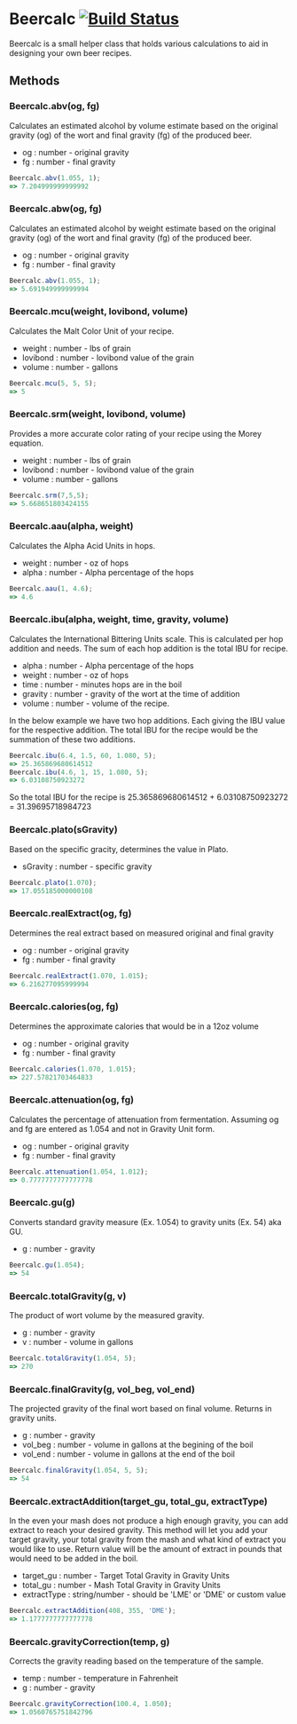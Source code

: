 # Beercalc [![Build Status](https://travis-ci.org/brewerwall/beercalc_js.svg?branch=master)](https://travis-ci.org/brewerwall/beercalc_js)

Beercalc is a small helper class that holds various calculations to aid in designing your own beer recipes.  


## Methods

### Beercalc.abv(og, fg)
Calculates an estimated alcohol by volume estimate based on the original gravity (og) of the wort and final gravity (fg) of the produced beer.

* og   : number - original gravity
* fg   : number - final gravity

```js
Beercalc.abv(1.055, 1);
=> 7.204999999999992
```

### Beercalc.abw(og, fg)
Calculates an estimated alcohol by weight estimate based on the original gravity (og) of the wort and final gravity (fg) of the produced beer.

* og   : number - original gravity
* fg   : number - final gravity

```js
Beercalc.abv(1.055, 1);
=> 5.691949999999994
```

### Beercalc.mcu(weight, lovibond, volume)
Calculates the Malt Color Unit of your recipe.

* weight   : number - lbs of grain
* lovibond : number - lovibond value of the grain
* volume   : number - gallons

```js
Beercalc.mcu(5, 5, 5);
=> 5
```


### Beercalc.srm(weight, lovibond, volume)
Provides a more accurate color rating of your recipe using the Morey equation.

* weight   : number - lbs of grain
* lovibond : number - lovibond value of the grain
* volume   : number - gallons

```js
Beercalc.srm(7,5,5);
=> 5.668651803424155
```


### Beercalc.aau(alpha, weight)
Calculates the Alpha Acid Units in hops.

* weight   : number - oz of hops
* alpha    : number - Alpha percentage of the hops

```js
Beercalc.aau(1, 4.6);
=> 4.6
```


### Beercalc.ibu(alpha, weight, time, gravity, volume)
Calculates the International Bittering Units scale.  This is calculated per hop addition and needs.  The sum of each hop addition is the total IBU for recipe.

* alpha    : number - Alpha percentage of the hops
* weight   : number - oz of hops
* time     : number - minutes hops are in the boil
* gravity  : number - gravity of the wort at the time of addition
* volume   : number - volume of the recipe.

In the below example we have two hop additions.  Each giving the IBU value for the respective addition.  The total IBU for the recipe would be the summation of these two additions.

```js
Beercalc.ibu(6.4, 1.5, 60, 1.080, 5);
=> 25.365869680614512
Beercalc.ibu(4.6, 1, 15, 1.080, 5);
=> 6.03108750923272
```

So the total IBU for the recipe is 25.365869680614512 + 6.03108750923272 = 31.39695718984723


### Beercalc.plato(sGravity)
Based on the specific gracity, determines the value in Plato.

* sGravity   : number - specific gravity

```js
Beercalc.plato(1.070);
=> 17.055185000000108
```

### Beercalc.realExtract(og, fg)
Determines the real extract based on measured original and final gravity

* og   : number - original gravity
* fg	 : number - final gravity

```js
Beercalc.realExtract(1.070, 1.015);
=> 6.216277095999994
```

### Beercalc.calories(og, fg)
Determines the approximate calories that would be in a 12oz volume

* og   : number - original gravity
* fg	 : number - final gravity

```js
Beercalc.calories(1.070, 1.015);
=> 227.57821703464833
```

### Beercalc.attenuation(og, fg)
Calculates the percentage of attenuation from fermentation.  Assuming og and fg are entered as 1.054 and not in Gravity Unit form.

* og   : number - original gravity
* fg	 : number - final gravity

```js
Beercalc.attenuation(1.054, 1.012);
=> 0.7777777777777778
```

### Beercalc.gu(g)
Converts standard gravity measure (Ex. 1.054) to gravity units (Ex. 54) aka GU.

* g   : number - gravity

```js
Beercalc.gu(1.054);
=> 54
```

### Beercalc.totalGravity(g, v)
The product of wort volume by the measured gravity.

* g   : number - gravity
* v   : number - volume in gallons

```js
Beercalc.totalGravity(1.054, 5);
=> 270
```

### Beercalc.finalGravity(g, vol_beg, vol_end)
The projected gravity of the final wort based on final volume. Returns in gravity units.

* g   			: number - gravity
* vol_beg   : number - volume in gallons at the begining of the boil
* vol_end		: number - volume in gallons at the end of the boil

```js
Beercalc.finalGravity(1.054, 5, 5);
=> 54
```

### Beercalc.extractAddition(target_gu, total_gu, extractType)
In the even your mash does not produce a high enough gravity, you can add extract to reach your desired gravity.  This method will let you add your target gravity, your total gravity from the mash and what kind of extract you would like to use.  Return value will be the amount of extract in pounds that would need to be added in the boil.

* target_gu   	: number - Target Total Gravity in Gravity Units
* total_gu   		: number - Mash Total Gravity in Gravity Units
* extractType		: string/number - should be 'LME' or 'DME' or custom value

```js
Beercalc.extractAddition(408, 355, 'DME');
=> 1.1777777777777778
```

### Beercalc.gravityCorrection(temp, g)
Corrects the gravity reading based on the temperature of the sample.

* temp 			: number - temperature in Fahrenheit
* g   			: number - gravity

```js
Beercalc.gravityCorrection(100.4, 1.050);
=> 1.0560765751842796
```
